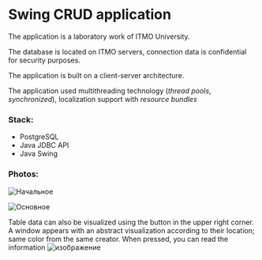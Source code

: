 # Swing CRUD application

The application is a laboratory work of ITMO University. 

The database is located on ITMO servers, connection data is confidential for security purposes.

The application is built on a client-server architecture.

The application used multithreading technology (_thread pools_,  _synchronized_), localization support with _resource bundles_

### Stack:
- PostgreSQL
- Java JDBC API
- Java Swing

### Photos:

![Начальное](https://github.com/user-attachments/assets/dea54e76-1866-4deb-80c2-b8826fdb62b5 "Начальное окно регистрации/входа")

![Основное](https://github.com/user-attachments/assets/19852d2a-3a30-44ad-afdb-90589db0ac1a "Основное окно с базой данных")

Table data can also be visualized using the button in the upper right corner. A window appears with an abstract visualization according to their location; same color from the same creator. When pressed, you can read the information
![изображение](https://github.com/user-attachments/assets/3ce053e5-fd0a-429a-8a1f-347da4184417 "Визуализация")
